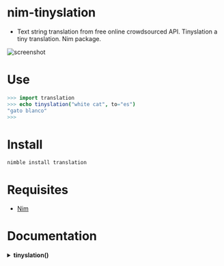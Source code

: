 # nim-tinyslation

- Text string translation from free online crowdsourced API.
Tinyslation a tiny translation. Nim package.

![screenshot](https://source.unsplash.com/Oxl_KBNqxGA/800x402 "Illustrative Photo by https://unsplash.com/@foxfox")


# Use

```nim
>>> import translation
>>> echo tinyslation("white cat", to="es")  
"gato blanco"
>>>
```


# Install

```
nimble install translation
```


# Requisites

- [Nim](https://nim-lang.org)


# Documentation

<details>
    <summary><b>tinyslation()</b></summary>

**Description:**
Text string translation from [free online crowdsourced API](http://mymemory.translated.net).
The proc does not accept `char` only `string`.

**Arguments:**
- `text` A text to translate, `string` type, required.
- `to` A target language to translate on ISO 2-char language code, `string` type, eg. `"en"` or `"es"`, required.
- `from` A source language to translate on ISO 2-char language code, `string` type, eg. `"en"` or `"es"`, optional, defaults to `"en"`, required.
- `fallback_value` A fallback value to return when it fails, `string` type, optional,
if omitted and failed to translate then the same string will be returned, required.

**Returns:** A translated text string, `string` type.

</details>
